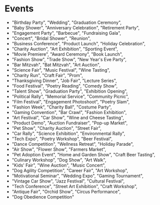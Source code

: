 # Events
- "Birthday Party", "Wedding", "Graduation Ceremony",
- "Baby Shower", "Anniversary Celebration", "Retirement Party",
- "Engagement Party", "Barbecue", "Fundraising Gala",
- "Concert", "Bridal Shower", "Reunion",
- "Business Conference", "Product Launch", "Holiday Celebration",
- "Charity Auction", "Art Exhibition", "Sporting Event",
- "Movie Premiere", "Award Ceremony", "Book Launch",
- "Fashion Show", "Trade Show", "New Year's Eve Party",
- "Bar Mitzvah", "Bat Mitzvah", "Art Auction",
- "Science Fair", "Music Festival", "Wine Tasting",
- "Charity Run", "Craft Fair", "Prom",
- "Thanksgiving Dinner", "Job Fair", "Lecture Series",
- "Food Festival", "Poetry Reading", "Comedy Show",
- "Talent Show", "Graduation Party", "Exhibition Opening",
- "Political Rally", "Memorial Service", "Community Picnic",
- "Film Festival", "Engagement Photoshoot", "Poetry Slam",
- "Fashion Week", "Charity Ball", "Costume Party",
- "Gaming Convention", "Bar Crawl", "Fashion Exhibition",
- "Art Festival", "Car Show", "Wine and Cheese Tasting",
- "Product Demo", "Auction Fundraiser", "Pop-up Market",
- "Pet Show", "Charity Auction", "Street Fair",
- "Car Rally", "Science Exhibition", "Environmental Rally",
- "Tech Expo", "Poetry Workshop", "Beer Festival",
- "Dance Competition", "Wellness Retreat", "Holiday Parade",
- "Air Show", "Flower Show", "Farmers Market",
- "Pet Adoption Event", "Home and Garden Show", "Craft Beer Tasting",
- "Culinary Workshop", "Dog Show", "Art Walk",
- "Kids' Fair", "Wine Auction", "Music Concert",
- "Dog Agility Competition", "Career Fair", "Art Workshop",
- "Motivational Seminar", "Wedding Expo", "Gaming Tournament",
- "Vintage Car Show", "Jazz Festival", "Cultural Festival",
- "Tech Conference", "Street Art Exhibition", "Craft Workshop",
- "Antique Fair", "Orchid Show", "Circus Performance",
- "Dog Obedience Competition"

